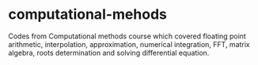 # computational-mehods

Codes from Computational methods course which covered floating point arithmetic, interpolation, approximation, numerical integration, FFT, matrix algebra, roots determination and solving differential equation.
